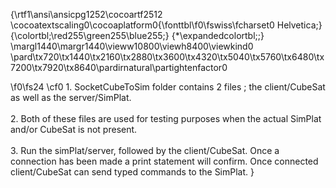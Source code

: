 {\rtf1\ansi\ansicpg1252\cocoartf2512
\cocoatextscaling0\cocoaplatform0{\fonttbl\f0\fswiss\fcharset0 Helvetica;}
{\colortbl;\red255\green255\blue255;}
{\*\expandedcolortbl;;}
\margl1440\margr1440\vieww10800\viewh8400\viewkind0
\pard\tx720\tx1440\tx2160\tx2880\tx3600\tx4320\tx5040\tx5760\tx6480\tx7200\tx7920\tx8640\pardirnatural\partightenfactor0

\f0\fs24 \cf0 1. SocketCubeToSim folder contains 2 files ; the client/CubeSat as well as the server/SimPlat.\
\
2. Both of these files are used for testing purposes when the actual SimPlat and/or CubeSat is not present.\
\
3. Run the simPlat/server, followed by the client/CubeSat. Once a connection has been made a print statement will confirm. Once connected client/CubeSat can send typed commands to the SimPlat. }